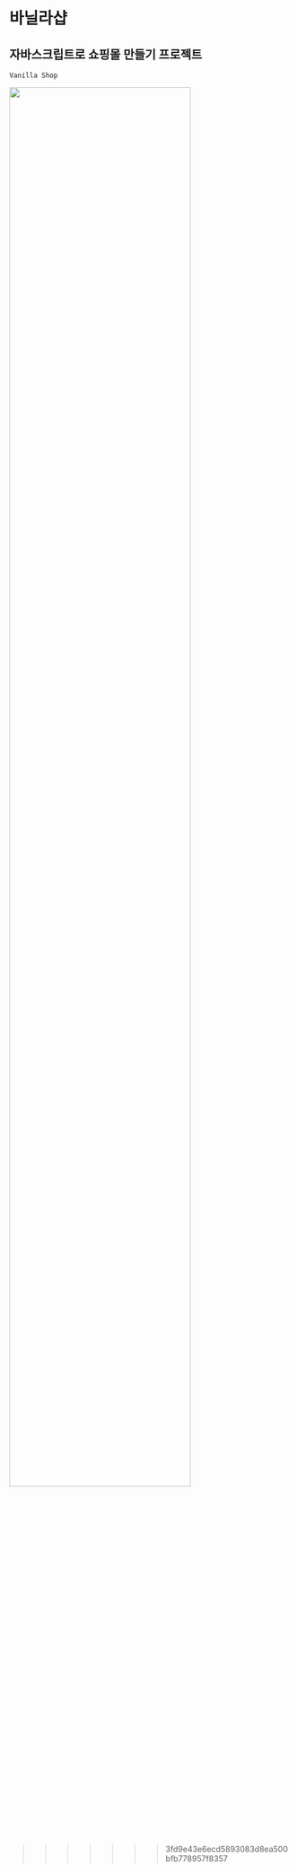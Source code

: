 # 바닐라샵

## 자바스크립트로 쇼핑몰 만들기 프로젝트

    Vanilla Shop

<div>
    <img width="80%" src="https://user-images.githubusercontent.com/102455275/201976507-6855583c-8e41-4ec4-841a-282d5da3c9b8.gif">
</div>
    
    
   
>>>>>>> 3fd9e43e6ecd5893083d8ea500bfb778957f8357
